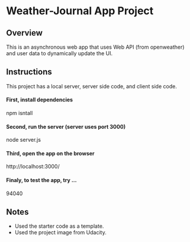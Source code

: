 # Weather-Journal App Project

## Overview

This is an asynchronous web app that uses Web API (from openweather) and user data to dynamically update the UI.

## Instructions

This project has a local server, server side code, and client side code.

#### First, install dependencies

npm isntall

#### Second, run the server (server uses port 3000)

node server.js

#### Third, open the app on the browser

http://localhost:3000/

#### Finaly, to test the app, try ...

94040

## Notes

- Used the starter code as a template.
- Used the project image from Udacity.
